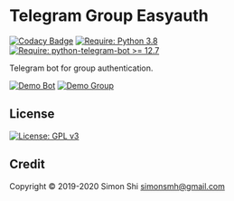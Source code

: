 # Telegram Group Easyauth

[![Codacy Badge](https://api.codacy.com/project/badge/Grade/5f1faac8eabc48c894ee4c0d4ba5920f)](https://www.codacy.com/manual/simonsmh/telegram-group-easyauth?utm_source=github.com&amp;utm_medium=referral&amp;utm_content=simonsmh/telegram-group-easyauth&amp;utm_campaign=Badge_Grade)
[![Require: Python 3.8](https://img.shields.io/badge/Python-3.8-blue)](https://www.python.org/)
[![Require: python-telegram-bot >= 12.7](https://img.shields.io/badge/python--telegram--bot-%3E%3D%2012.7-blue)](https://github.com/python-telegram-bot/python-telegram-bot)


Telegram bot for group authentication.

[![Demo Bot](https://img.shields.io/badge/Demo-Bot-green)](https://t.me/meacheckbot)
[![Demo Group](https://img.shields.io/badge/Demo-Group-green)](https://t.me/KaguraMeaGroup)

## License

[![License: GPL v3](https://img.shields.io/badge/License-GPL%20v3-blue)](https://www.gnu.org/licenses/gpl-3.0)

## Credit

Copyright © 2019-2020 Simon Shi <simonsmh@gmail.com>

